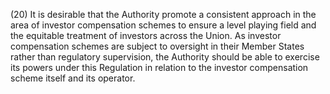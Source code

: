 (20) It is desirable that the Authority promote a consistent approach in the area of investor compensation schemes to ensure a level playing field and the equitable treatment of investors across the Union. As investor compensation schemes are subject to oversight in their Member States rather than regulatory supervision, the Authority should be able to exercise its powers under this Regulation in relation to the investor compensation scheme itself and its operator.